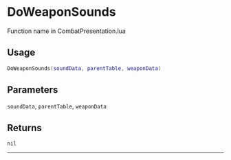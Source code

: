 # DoWeaponSounds
Function name in CombatPresentation.lua
## Usage
```lua
DoWeaponSounds(soundData, parentTable, weaponData)
```
## Parameters
`soundData`, `parentTable`, `weaponData`
## Returns
`nil`

---